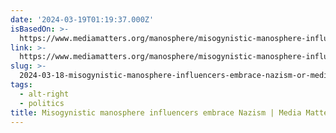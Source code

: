 ```yaml
---
date: '2024-03-19T01:19:37.000Z'
isBasedOn: >-
  https://www.mediamatters.org/manosphere/misogynistic-manosphere-influencers-embrace-nazism
link: >-
  https://www.mediamatters.org/manosphere/misogynistic-manosphere-influencers-embrace-nazism
slug: >-
  2024-03-18-misogynistic-manosphere-influencers-embrace-nazism-or-media-matters-for-amer
tags:
  - alt-right
  - politics
title: Misogynistic manosphere influencers embrace Nazism | Media Matters for Amer
---
```


